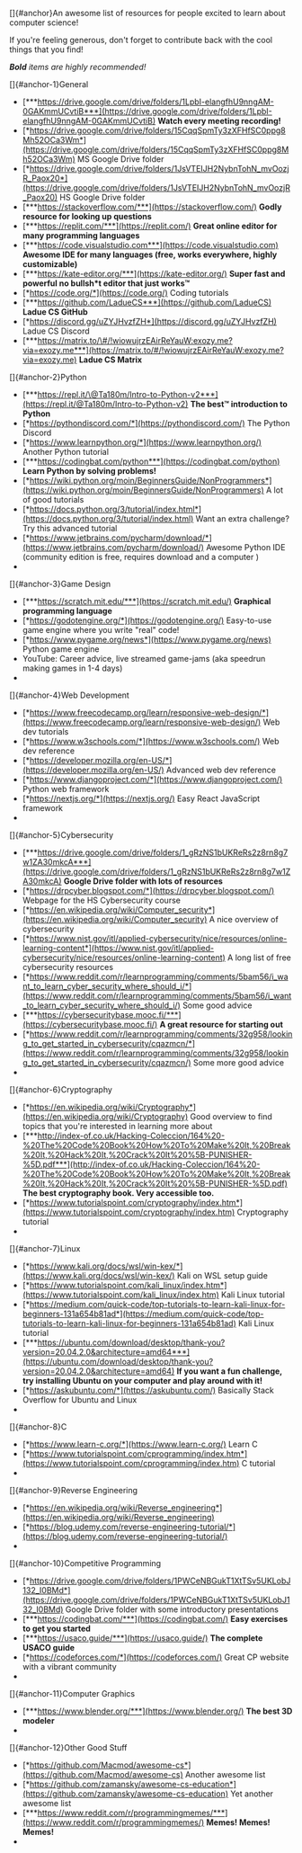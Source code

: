 []{#anchor}An awesome list of resources for people excited to learn
about computer science!

If you\'re feeling generous, don\'t forget to contribute back with the
cool things that you find!

***Bold** items are highly recommended!*

[]{#anchor-1}General

-   [***https://drive.google.com/drive/folders/1LpbI-elangfhU9nngAM-0GAKmmUCvtiB***](https://drive.google.com/drive/folders/1LpbI-elangfhU9nngAM-0GAKmmUCvtiB)
    **Watch every meeting recording!**
-   [*https://drive.google.com/drive/folders/15CqqSpmTy3zXFHfSC0ppg8Mh52OCa3Wm*](https://drive.google.com/drive/folders/15CqqSpmTy3zXFHfSC0ppg8Mh52OCa3Wm)
    MS Google Drive folder
-   [*https://drive.google.com/drive/folders/1JsVTEIJH2NybnTohN_mvOozjR_Paox20*](https://drive.google.com/drive/folders/1JsVTEIJH2NybnTohN_mvOozjR_Paox20)
    HS Google Drive folder
-   [***https://stackoverflow.com/***](https://stackoverflow.com/)
    **Godly resource for looking up questions**
-   [***https://replit.com/***](https://replit.com/) **Great online
    editor for many programming languages**
-   [***https://code.visualstudio.com***](https://code.visualstudio.com)
    **Awesome IDE for many languages (free, works everywhere, highly
    customizable)**
-   [***https://kate-editor.org/***](https://kate-editor.org/) **Super
    fast and powerful no bullsh\*t editor that just works™**
-   [*https://code.org/*](https://code.org/) Coding tutorials
-   [***https://github.com/LadueCS***](https://github.com/LadueCS)
    **Ladue CS GitHub**
-   [*https://discord.gg/uZYJHvzfZH*](https://discord.gg/uZYJHvzfZH)
    Ladue CS Discord
-   [***https://matrix.to/\#/!wiowujrzEAirReYauW:exozy.me?via=exozy.me***](https://matrix.to/#/!wiowujrzEAirReYauW:exozy.me?via=exozy.me)
    **Ladue CS Matrix**

[]{#anchor-2}Python

-   [***https://repl.it/\@Ta180m/Intro-to-Python-v2***](https://repl.it/@Ta180m/Intro-to-Python-v2)
    **The best™ introduction to Python**
-   [*https://pythondiscord.com/*](https://pythondiscord.com/) The
    Python Discord
-   [*https://www.learnpython.org/*](https://www.learnpython.org/)
    Another Python tutorial
-   [***https://codingbat.com/python***](https://codingbat.com/python)
    **Learn Python by solving problems!**
-   [*https://wiki.python.org/moin/BeginnersGuide/NonProgrammers*](https://wiki.python.org/moin/BeginnersGuide/NonProgrammers)
    A lot of good tutorials
-   [*https://docs.python.org/3/tutorial/index.html*](https://docs.python.org/3/tutorial/index.html)
    Want an extra challenge? Try this advanced tutorial
-   [*https://www.jetbrains.com/pycharm/download/*](https://www.jetbrains.com/pycharm/download/)
    Awesome Python IDE (community edition is free, requires download and
    a computer )
-   

[]{#anchor-3}Game Design

-   [***https://scratch.mit.edu/***](https://scratch.mit.edu/)
    **Graphical programming language**
-   [*https://godotengine.org/*](https://godotengine.org/) Easy-to-use
    game engine where you write "real" code!
-   [*https://www.pygame.org/news*](https://www.pygame.org/news) Python
    game engine
-   YouTube: Career advice, live streamed game-jams (aka speedrun making
    games in 1-4 days)
-   

[]{#anchor-4}Web Development

-   [*https://www.freecodecamp.org/learn/responsive-web-design/*](https://www.freecodecamp.org/learn/responsive-web-design/)
    Web dev tutorials
-   [*https://www.w3schools.com/*](https://www.w3schools.com/) Web dev
    reference
-   [*https://developer.mozilla.org/en-US/*](https://developer.mozilla.org/en-US/)
    Advanced web dev reference
-   [*https://www.djangoproject.com/*](https://www.djangoproject.com/)
    Python web framework
-   [*https://nextjs.org/*](https://nextjs.org/) Easy React JavaScript
    framework
-   

[]{#anchor-5}Cybersecurity

-   [***https://drive.google.com/drive/folders/1_gRzNS1bUKReRs2z8rn8g7w1ZA30mkcA***](https://drive.google.com/drive/folders/1_gRzNS1bUKReRs2z8rn8g7w1ZA30mkcA)
    **Google Drive folder with lots of resources**
-   [*https://drpcyber.blogspot.com/*](https://drpcyber.blogspot.com/)
    Webpage for the HS Cybersecurity course
-   [*https://en.wikipedia.org/wiki/Computer_security*](https://en.wikipedia.org/wiki/Computer_security)
    A nice overview of cybersecurity
-   [*https://www.nist.gov/itl/applied-cybersecurity/nice/resources/online-learning-content*](https://www.nist.gov/itl/applied-cybersecurity/nice/resources/online-learning-content)
    A long list of free cybersecurity resources
-   [*https://www.reddit.com/r/learnprogramming/comments/5bam56/i_want_to_learn_cyber_security_where_should_i/*](https://www.reddit.com/r/learnprogramming/comments/5bam56/i_want_to_learn_cyber_security_where_should_i/)
    Some good advice
-   [***https://cybersecuritybase.mooc.fi/***](https://cybersecuritybase.mooc.fi/)
    **A great resource for starting out**
-   [*https://www.reddit.com/r/learnprogramming/comments/32g958/looking_to_get_started_in_cybersecurity/cqazmcn/*](https://www.reddit.com/r/learnprogramming/comments/32g958/looking_to_get_started_in_cybersecurity/cqazmcn/)
    Some more good advice
-   

[]{#anchor-6}Cryptography

-   [*https://en.wikipedia.org/wiki/Cryptography*](https://en.wikipedia.org/wiki/Cryptography)
    Good overview to find topics that you're interested in learning more
    about
-   [***http://index-of.co.uk/Hacking-Coleccion/164%20-%20The%20Code%20Book%20How%20To%20Make%20It,%20Break%20It,%20Hack%20It,%20Crack%20It%20%5B-PUNISHER-%5D.pdf***](http://index-of.co.uk/Hacking-Coleccion/164%20-%20The%20Code%20Book%20How%20To%20Make%20It,%20Break%20It,%20Hack%20It,%20Crack%20It%20%5B-PUNISHER-%5D.pdf)
    **The best cryptography book. Very accessible too.**
-   [*https://www.tutorialspoint.com/cryptography/index.htm*](https://www.tutorialspoint.com/cryptography/index.htm)
    Cryptography tutorial
-   

[]{#anchor-7}Linux

-   [*https://www.kali.org/docs/wsl/win-kex/*](https://www.kali.org/docs/wsl/win-kex/)
    Kali on WSL setup guide
-   [*https://www.tutorialspoint.com/kali_linux/index.htm*](https://www.tutorialspoint.com/kali_linux/index.htm)
    Kali Linux tutorial
-   [*https://medium.com/quick-code/top-tutorials-to-learn-kali-linux-for-beginners-131a654b81ad*](https://medium.com/quick-code/top-tutorials-to-learn-kali-linux-for-beginners-131a654b81ad)
    Kali Linux tutorial
-   [***https://ubuntu.com/download/desktop/thank-you?version=20.04.2.0&architecture=amd64***](https://ubuntu.com/download/desktop/thank-you?version=20.04.2.0&architecture=amd64)
    **If you want a fun challenge, try installing Ubuntu on your
    computer and play around with it!**
-   [*https://askubuntu.com/*](https://askubuntu.com/) Basically Stack
    Overflow for Ubuntu and Linux
-   

[]{#anchor-8}C

-   [*https://www.learn-c.org/*](https://www.learn-c.org/) Learn C
-   [*https://www.tutorialspoint.com/cprogramming/index.htm*](https://www.tutorialspoint.com/cprogramming/index.htm)
    C tutorial
-   

[]{#anchor-9}Reverse Engineering

-   [*https://en.wikipedia.org/wiki/Reverse_engineering*](https://en.wikipedia.org/wiki/Reverse_engineering)
-   [*https://blog.udemy.com/reverse-engineering-tutorial/*](https://blog.udemy.com/reverse-engineering-tutorial/)
-   

[]{#anchor-10}Competitive Programming

-   [*https://drive.google.com/drive/folders/1PWCeNBGukT1XtTSv5UKLobJ132_I0BMd*](https://drive.google.com/drive/folders/1PWCeNBGukT1XtTSv5UKLobJ132_I0BMd)
    Google Drive folder with some introductory presentations
-   [***https://codingbat.com/***](https://codingbat.com/) **Easy
    exercises to get you started**
-   [***https://usaco.guide/***](https://usaco.guide/) **The complete
    USACO guide**
-   [*https://codeforces.com/*](https://codeforces.com/) Great CP
    website with a vibrant community
-   

[]{#anchor-11}Computer Graphics

-   [***https://www.blender.org/***](https://www.blender.org/) **The
    best 3D modeler**
-   

[]{#anchor-12}Other Good Stuff

-   [*https://github.com/Macmod/awesome-cs*](https://github.com/Macmod/awesome-cs)
    Another awesome list
-   [*https://github.com/zamansky/awesome-cs-education*](https://github.com/zamansky/awesome-cs-education)
    Yet another awesome list
-   [***https://www.reddit.com/r/programmingmemes/***](https://www.reddit.com/r/programmingmemes/)
    **Memes! Memes! Memes!**
-   
